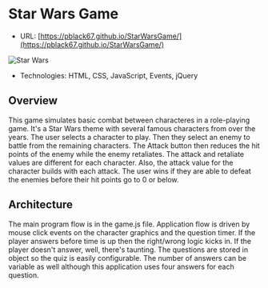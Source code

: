 # Star Wars Game

* URL: [https://pblack67.github.io/StarWarsGame/](https://pblack67.github.io/StarWarsGame/)

![Star Wars](images/starwars.png)

* Technologies: HTML, CSS, JavaScript, Events, jQuery

## Overview

This game simulates basic combat between characteres in a role-playing game. It's a Star Wars theme with several famous characters from over the years. The user selects a character to play. Then they select an enemy to battle from the remaining characters. The Attack button then reduces the hit points of the enemy while the enemy retaliates. The attack and retaliate values are different for each character. Also, the attack value for the character builds with each attack. The user wins if they are able to defeat the enemies before their hit points go to 0 or below.

## Architecture

The main program flow is in the game.js file. Application flow is driven by mouse click events on the character graphics and the question timer. If the player answers before time is up then the right/wrong logic kicks in. If the player doesn't answer, well, there's taunting. The questions are stored in object so the quiz is easily configurable. The number of answers can be variable as well although this application uses four answers for each question.